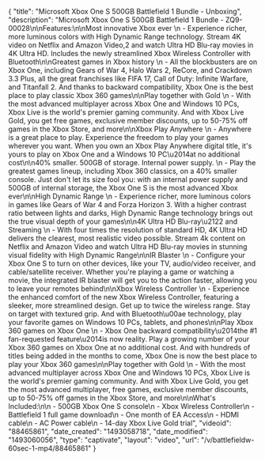 {
    "title": "Microsoft Xbox One S 500GB Battlefield 1 Bundle - Unboxing",
    "description": "Microsoft Xbox One S 500GB Battlefield 1 Bundle - ZQ9-00028\n\nFeatures:\n\nMost innovative Xbox ever \n - Experience richer, more luminous colors with High Dynamic Range technology. Stream 4K video on Netflix and Amazon Video,2 and watch Ultra HD Blu-ray movies in 4K Ultra HD. Includes the newly streamlined Xbox Wireless Controller with Bluetooth\n\nGreatest games in Xbox history \n - All the blockbusters are on Xbox One, including Gears of War 4, Halo Wars 2, ReCore, and Crackdown 3.3 Plus, all the great franchises like FIFA 17, Call of Duty: Infinite Warfare, and Titanfall 2. And thanks to backward compatibility, Xbox One is the best place to play classic Xbox 360 games\n\nPlay together with Gold \n - With the most advanced multiplayer across Xbox One and Windows 10 PCs, Xbox Live is the world's premier gaming community. And with Xbox Live Gold, you get free games, exclusive member discounts, up to 50-75% off games in the Xbox Store, and more\n\nXbox Play Anywhere \n - Anywhere is a great place to play. Experience the freedom to play your games wherever you want. When you own an Xbox Play Anywhere digital title, it's yours to play on Xbox One and a Windows 10 PC\u2014at no additional cost\n\n40% smaller. 500GB of storage. Internal power supply. \n - Play the greatest games lineup, including Xbox 360 classics, on a 40% smaller console. Just don't let its size fool you: with an internal power supply and 500GB of internal storage, the Xbox One S is the most advanced Xbox ever\n\nHigh Dynamic Range \n - Experience richer, more luminous colors in games like Gears of War 4 and Forza Horizon 3. With a higher contrast ratio between lights and darks, High Dynamic Range technology brings out the true visual depth of your games\n\n4K Ultra HD Blu-ray\u2122 and Streaming \n - With four times the resolution of standard HD, 4K Ultra HD delivers the clearest, most realistic video possible. Stream 4k content on Netflix and Amazon Video and watch Ultra HD Blu-ray movies in stunning visual fidelity with High Dynamic Range\n\nIR Blaster \n - Configure your Xbox One S to turn on other devices, like your TV, audio\/video receiver, and cable\/satellite receiver. Whether you're playing a game or watching a movie, the integrated IR blaster will get you to the action faster, allowing you to leave your remotes behind\n\nXbox Wireless Controller \n - Experience the enhanced comfort of the new Xbox Wireless Controller, featuring a sleeker, more streamlined design. Get up to twice the wireless range. Stay on target with textured grip. And with Bluetooth\u00ae technology, play your favorite games on Windows 10 PCs, tablets, and phones\n\nPlay Xbox 360 games on Xbox One \n - Xbox One backward compatibility\u2014the #1 fan-requested feature\u2014is now reality. Play a growing number of your Xbox 360 games on Xbox One at no additional cost. And with hundreds of titles being added in the months to come, Xbox One is now the best place to play your Xbox 360 games\n\nPlay together with Gold \n - With the most advanced multiplayer across Xbox One and Windows 10 PCs, Xbox Live is the world's premier gaming community. And with Xbox Live Gold, you get the most advanced multiplayer, free games, exclusive member discounts, up to 50-75% off games in the Xbox Store, and more\n\nWhat's Included:\n\n - 500GB Xbox One S console\n - Xbox Wireless Controller\n - Battlefield 1 full game download\n - One month of EA Access\n - HDMI cable\n - AC Power cable\n - 14-day Xbox Live Gold trial",
    "videoid": "88465861",
    "date_created": "1493058718",
    "date_modified": "1493060056",
    "type": "captivate",
    "layout": "video",
    "url": "\/v\/battlefieldw-60sec-1-mp4\/88465861"
}